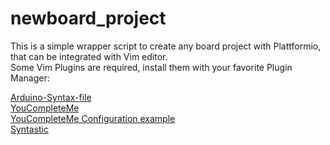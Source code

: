 # newboard_project
This is a simple wrapper script to create any board project with Plattformio, that can be integrated with Vim editor.  
Some Vim Plugins are required, install them with your favorite Plugin Manager:

[Arduino-Syntax-file]( https://github.com/vim-scripts/Arduino-syntax-file)  
[YouCompleteMe](https://github.com/vim-scripts/Arduino-syntax-file)  
[YouCompleteMe Configuration example](https://gist.github.com/ajford/f551b2b6fd4d6b6e1ef2 )  
[Syntastic](https://github.com/scrooloose/syntastic )  


